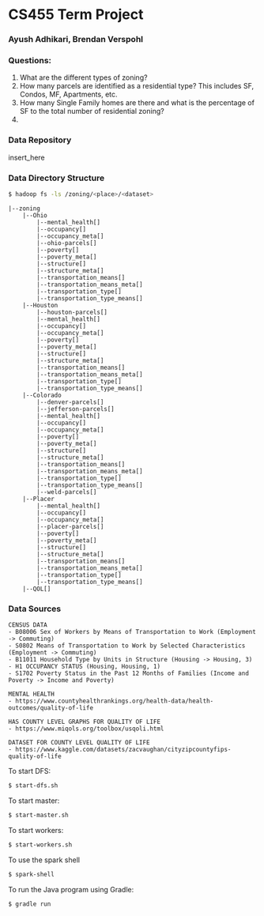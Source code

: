 # CS455 Term Project
### Ayush Adhikari, Brendan Verspohl

### Questions:
1. What are the different types of zoning?
2. How many parcels are identified as a residential type? This includes SF, Condos, MF, Apartments, etc.
3. How many Single Family homes are there and what is the percentage of SF to the total number of residential zoning?
4. 

### Data Repository
insert_here

### Data Directory Structure
```bash
$ hadoop fs -ls /zoning/<place>/<dataset>
```

```
|--zoning  
    |--Ohio  
        |--mental_health[]  
        |--occupancy[]  
        |--occupancy_meta[]  
        |--ohio-parcels[]  
        |--poverty[]  
        |--poverty_meta[]  
        |--structure[]  
        |--structure_meta[]  
        |--transportation_means[]  
        |--transportation_means_meta[]  
        |--transportation_type[]  
        |--transportation_type_means[]   
    |--Houston    
        |--houston-parcels[]
        |--mental_health[]  
        |--occupancy[]  
        |--occupancy_meta[]    
        |--poverty[]  
        |--poverty_meta[]  
        |--structure[]  
        |--structure_meta[]  
        |--transportation_means[]  
        |--transportation_means_meta[]  
        |--transportation_type[]  
        |--transportation_type_means[]    
    |--Colorado    
        |--denver-parcels[]
        |--jefferson-parcels[]
        |--mental_health[]  
        |--occupancy[]  
        |--occupancy_meta[]    
        |--poverty[]  
        |--poverty_meta[]  
        |--structure[]  
        |--structure_meta[]  
        |--transportation_means[]  
        |--transportation_means_meta[]  
        |--transportation_type[]  
        |--transportation_type_means[]
        |--weld-parcels[]   
    |--Placer    
        |--mental_health[]  
        |--occupancy[]  
        |--occupancy_meta[]  
        |--placer-parcels[]  
        |--poverty[]  
        |--poverty_meta[]  
        |--structure[]  
        |--structure_meta[]  
        |--transportation_means[]  
        |--transportation_means_meta[]  
        |--transportation_type[]  
        |--transportation_type_means[]   
    |--QOL[] 
```

### Data Sources
```
CENSUS DATA
- B08006 Sex of Workers by Means of Transportation to Work (Employment -> Commuting)
- S0802 Means of Transportation to Work by Selected Characteristics (Employment -> Commuting)
- B11011 Household Type by Units in Structure (Housing -> Housing, 3)
- H1 OCCUPANCY STATUS (Housing, Housing, 1)
- S1702 Poverty Status in the Past 12 Months of Families (Income and Poverty -> Income and Poverty)

MENTAL HEALTH
- https://www.countyhealthrankings.org/health-data/health-outcomes/quality-of-life

HAS COUNTY LEVEL GRAPHS FOR QUALITY OF LIFE
- https://www.miqols.org/toolbox/usqoli.html

DATASET FOR COUNTY LEVEL QUALITY OF LIFE
- https://www.kaggle.com/datasets/zacvaughan/cityzipcountyfips-quality-of-life
```

To start DFS:
```bash 
$ start-dfs.sh
```
To start master:
```bash
$ start-master.sh
```
To start workers:
```bash
$ start-workers.sh
```
To use the spark shell
```bash
$ spark-shell
```
To run the Java program using Gradle:
```bash
$ gradle run
```